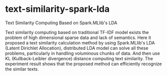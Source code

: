 # text-similarity-spark-lda
Text Similarity Computing Based on Spark.MLlib's LDA

Text similarity computing based on traditional TF-IDF model exists the problem of high dimensional sparse data and lack of semantics. Here it proposed a text similarity calculation method by using Spark.MLlib's LDA (Latent Dirichlet Allocation), distributed LDA model can solve all these problems, particularly in handling voluminous chunks of data. And then use KL (Kullback-Leibler divergence) distance computing text similarity. The experiment result shows that the proposed method can efficiently recognize the similar texts.

